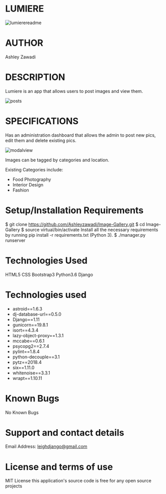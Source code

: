 # LUMIERE

![lumierereadme](https://user-images.githubusercontent.com/36164543/42690894-b5eba49a-86ae-11e8-9e65-18f1b677077b.png)


# AUTHOR

Ashley Zawadi

# DESCRIPTION 
Lumiere is an app that allows users to post images and view them.

![posts](https://user-images.githubusercontent.com/36164543/42690925-da97a0aa-86ae-11e8-8799-2b2c25cf36b3.png)

# SPECIFICATIONS
Has an administration dashboard that allows the admin to post new pics, edit them and delete existing pics.

![modalview](https://user-images.githubusercontent.com/36164543/42690961-f339cd90-86ae-11e8-8e45-d1075cfb6a55.png)

Images can be tagged by categories and location.

Existing Categories include:
* Food Photography
* Interior Design
* Fashion

# Setup/Installation Requirements 
$ git clone https://github.com/Ashleyzawadi/Image-Gallery.git
$ cd Image-Gallery
$ source virtual/bin/activate
Install all the necessary requirements by running pip install -r requirements.txt (Python 3).
$ ./manager.py runserver

# Technologies Used
HTML5
CSS
Bootstrap3
Python3.6
Django

#  Technologies used 

* astroid==1.6.3 
* dj-database-url==0.5.0 
* Django==1.11 
* gunicorn==19.8.1 
* isort==4.3.4 
* lazy-object-proxy==1.3.1 
* mccabe==0.6.1 
* psycopg2==2.7.4 
* pylint==1.8.4 
* python-decouple==3.1 
* pytz==2018.4 
* six==1.11.0 
* whitenoise==3.3.1 
* wrapt==1.10.11

# Known Bugs

No Known Bugs

# Support and contact details 
Email Address: leighdjango@gmail.com

# License and terms of use 
MIT License this application's source code is free for any open source projects
